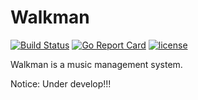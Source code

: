 # Walkman
[![Build Status](https://travis-ci.org/lujem/walkman-go.svg?branch=master)](https://travis-ci.org/lujem/walkman-go)
[![Go Report Card](https://goreportcard.com/badge/github.com/lujem/walkman-go)](https://goreportcard.com/report/github.com/lujem/walkman-go)
[![license](https://img.shields.io/github/license/mashape/apistatus.svg?maxAge=2592000)](https://github.com/lujem/walkman-go/blob/master/LICENSE)

Walkman is a music management system.

Notice: Under develop!!!
